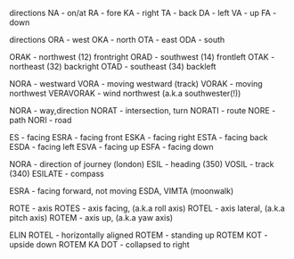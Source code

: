 directions
NA - on/at
RA - fore
KA - right
TA - back
DA - left
VA - up
FA - down

directions
ORA - west
OKA - north
OTA - east
ODA - south

ORAK - northwest (12) frontright
ORAD - southwest (14) frontleft
OTAK - northeast (32) backright
OTAD - southeast (34) backleft

NORA - westward
VORA - moving westward (track)
VORAK - moving northwest
VERAVORAK - wind northwest (a.k.a southwester(!))

NORA - way,direction
NORAT - intersection, turn
NORATI - route
NORE - path
NORI - road

ES - facing
ESRA - facing front
ESKA - facing right
ESTA - facing back
ESDA - facing left
ESVA - facing up
ESFA - facing down

NORA - direction of journey (london)
ESIL - heading (350)
VOSIL - track (340)
ESILATE - compass

ESRA - facing forward, not moving
ESDA, VIMTA (moonwalk)

ROTE - axis
ROTES - axis facing, (a.k.a roll axis)
ROTEL - axis lateral, (a.k.a pitch axis)
ROTEM - axis up, (a.k.a yaw axis)

ELIN ROTEL - horizontally aligned
ROTEM - standing up
ROTEM KOT - upside down
ROTEM KA DOT - collapsed to right



